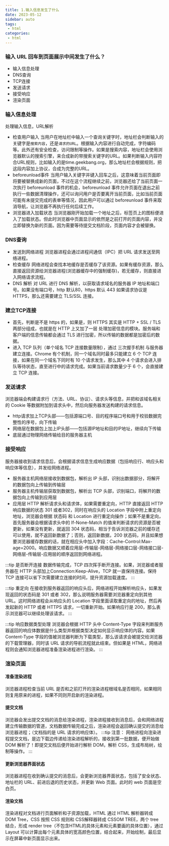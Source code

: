 ```yaml
---
title: 1.输入信息发生了什么
date: 2023-05-12
sidebar: auto
tags:
 - html
categories:
 - html
---
```


### 输入 URL 回车到页面展示中间发生了什么？
- 输入信息处理
- DNS查询
- TCP连接
- 发送请求
- 接受响应
- 渲染页面

### 输入信息处理
处理输入信息，URL解析<br />
- 检查用户输入
当用户在地址栏中输入一个查询关键字时，地址栏会判断输入的关键字是`搜索内容`，还是`请求的URL`。根据输入内容进行自动完成，字符编码等。此外还有安全检查，访问限制等操作。如果是搜索内容，地址栏会使用浏览器默认的搜索引擎，来合成新的带搜索关键字的URL。如果判断输入内容符合URL规则，比如输入的是time.geekbang.org，那么地址栏会根据规则，把这段内容加上协议，合成为完整的URL。<br />
- beforeunload事件
当用户输入关键字并键入回车之后，这意味着当前页面即将要被替换成新的页面，不过在这个流程继续之前，浏览器还给了当前页面一次执行 beforeunload 事件的机会，beforeunload 事件允许页面在退出之前执行一些数据清理操作，还可以询问用户是否要离开当前页面，比如当前页面可能有未提交完成的表单等情况，因此用户可以通过 beforeunload 事件来取消导航，让浏览器不再执行任何后续工作。<br />
- 浏览器进入加载状态
当浏览器刚开始加载一个地址之后，标签页上的图标便进入了加载状态。但此时浏览器中页面显示的依然是之前打开的页面内容，并没立即替换为新的页面。因为需要等待提交文档阶段，页面内容才会被替换。

### DNS查询
- 发送到网络进程
浏览器进程会通过进程间通信（IPC）把 URL 请求发送至网络进程。
- 检查缓存
网络进程会查找本地缓存是否缓存了该资源。如果有缓存资源，那么直接返回资源给浏览器进程(浏览器缓存中的强制缓存)，若无缓存，则直接进入网络请求流程。
- DNS 解析
对 URL 进行 DNS 解析，以获取请求域名的服务器 IP 地址和端口号。如果没有端口号，http 默认80，https 默认 443 如果请求协议是 HTTPS，那么还需要建立 TLS/SSL 连接。

### 建立TCP连接
- 首先，判断是不是 https 的，如果是，则 HTTPS 其实是 HTTP + SSL / TLS 两部分组成，也就是在 HTTP 上又加了一层 处理加密信息的模块。服务端和客户端的信息传输都会通过 TLS 进行加密，所以传输的数据都是加密后的数据。
- 进入 TCP 队列（单个域名 TCP 连接数量限制），通过 三次握手机制 与服务器建立连接。Chrome 有个机制，同一个域名同时最多只能建立 6 个 TCP 连接，如果在同一个域名下同时有 10 个请求发生，那么其中 4 个请求会进入排队等待状态，直至进行中的请求完成。如果当前请求数量少于 6 个，会直接建立 TCP 连接。

### 发送请求
浏览器端会构建请求行（方法、URL、协议）、请求头等信息，并把和该域名相关的 Cookie 等数据附加到请求头中，然后向服务器发送构建的请求信息。
- http请求加上TCP头部——包括源端口号、目的程序端口号和用于校验数据完整性的序号，向下传输
- 网络层在数据包上加上IP头部——包括源IP地址和目的IP地址，继续向下传输
- 底层通过物理网络传输给目的服务器主机

### 接受响应
服务器接收到请求信息后，会根据请求信息生成响应数据（包括响应行、响应头和响应体等信息），并发给网络进程。
- 服务器主机网络层接收到数据包，解析出 IP 头部，识别出数据部分，将解开的数据包向上传输到传输层
- 服务器主机传输层获取到数据包，解析出 TCP 头部，识别端口，将解开的数据包向上传输到应用层
- 应用层 HTTP 解析请求头和请求体，如果需要重定向，HTTP 直接返回 HTTP 响应数据的状态 301 或者302，同时在响应头的 Location 字段中附上重定向地址，浏览器会根据 状态码 和 Location 进行重定向操作；如果不是重定向，首先服务器会根据请求头中的 If-None-Match 的值来判断请求的资源是否被更新，如果没有更新，就返回 304 状态码，相当于告诉浏览器之前的缓存还可以使用，就不返回新数据了；否则，返回新数据，200 状态码，并且如果想要浏览器缓存数据的话，就在相应头中加入字段：Cache-Control:Max-age=2000。响应数据又顺着应用层-传输层-网络层-网络接口层-网络接口层-网络层-传输层-应用层的顺序返回到网络进程。

:::tip
是否断开连接
数据传输完成，TCP 四次挥手断开连接。如果，浏览器或者服务器在 HTTP 头部加上Connection:Keep-Alive，TCP 就一直保持连接。保持 TCP 连接可以省下次需要建立连接的时间，提升资源加载速度。
:::

:::tip
重定向
在接收到服务器返回的响应头后，网络进程开始解析响应头，如果发现返回的状态码是 301 或者 302，那么说明服务器需要浏览器重定向到其他 URL。这时网络进程会从响应头的 Location 字段里面读取重定向的地址，然后再发起新的 HTTP 或者 HTTPS 请求，一切重新开始。如果响应行是 200，那么表示浏览器可以继续处理该请求。
:::

:::tip
响应数据类型处理
浏览器会根据 HTTP 头中 Content-Type 字段来判断服务器返回的响应体数据是什么类型并根据类型决定如何显示响应体的内容。如果 Content-Type 字段的值被浏览器判断为下载类型，那么该请求会被提交给浏览器的下载管理器，同时该 URL 请求的导航流程就此结束。但如果是 HTML，网络进程则会通知浏览器进程准备渲染进程进行渲染。
:::

### 渲染页面
#### 准备渲染进程
浏览器进程检查当前 URL 是否和之前打开的渲染进程根域名是否相同，如果相同则复用原来的进程，如果不同则开启新的渲染进程。
#### 提交文档
浏览器会发出提交文档的消息给渲染进程，渲染进程接收到消息后，会和网络进程建立传输数据的管道，文档数据传输完成之后，渲染进程会返回确认提交的消息给浏览器进程；（文档指的是 URL 请求的响应体）。
:::tip
注意：
网络进程向渲染进程提交文档，是边下载边传递给渲染进程解析的，接收到第一批数据，便开始做 DOM 解析了！即提交文档后便开始进行解析 DOM，解析 CSS，生成布局树，绘制等操作。
:::

#### 更新浏览器界面状态
浏览器进程在收到确认提交的消息后，会更新浏览器界面状态，包括了安全状态、地址栏的 URL、前进后退的历史状态，并更新 Web 页面。此时的 web 页面是空白页。

#### 渲染文档
渲染进程对文档进行页面解析和子资源加载，HTML 通过 HTML 解析器转成 DOM Tree，CSS 按照 CSS 规则和 CSS解释器转成 CSSOM TREE，两个 tree 结合，形成 render tree（不包含HTML的具体元素和元素要画的具体位置），通过 Layout 可以计算出每个元素具体的宽高颜色位置，结合起来，开始绘制，最后显示在屏幕中新页面显示出来。